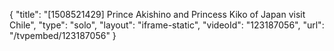 {
    "title": "[1508521429] Prince Akishino and Princess Kiko of Japan visit Chile",
    "type": "solo",
    "layout": "iframe-static",
    "videoId": "123187056",
    "url": "\/tvpembed\/123187056"
}